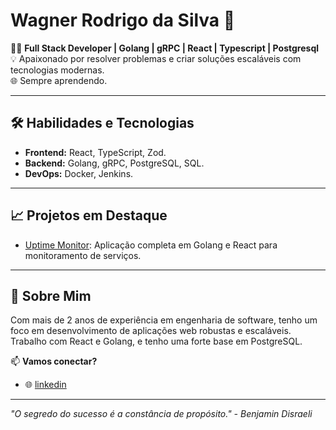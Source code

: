
<!--
**wagnerrodrigo/wagnerrodrigo** is a ✨ _special_ ✨ repository because its `README.md` (this file) appears on your GitHub profile.

Here are some ideas to get you started:

- 🔭 I’m currently working on ...
- 🌱 I’m currently learning ...
- 👯 I’m looking to collaborate on ...
- 🤔 I’m looking for help with ...
- 💬 Ask me about ...
- 📫 How to reach me: ...
- 😄 Pronouns: ...
- ⚡ Fun fact: ...
-->


# Wagner Rodrigo da Silva 🚀

👨‍💻 **Full Stack Developer | Golang | gRPC | React | Typescript | Postgresql**  
💡 Apaixonado por resolver problemas e criar soluções escaláveis com tecnologias modernas.  
🌐 Sempre aprendendo.  

---

## 🛠️ Habilidades e Tecnologias

- **Frontend:** React, TypeScript, Zod.
- **Backend:** Golang, gRPC, PostgreSQL, SQL.  
- **DevOps:** Docker, Jenkins.

---

## 📈 Projetos em Destaque

- [Uptime Monitor](https://github.com/wagnerrodrigo/Golang/tree/main/uptime-monitor): Aplicação completa em Golang e React para monitoramento de serviços.  

---

## 🎯 Sobre Mim

Com mais de 2 anos de experiência em engenharia de software, tenho um foco em desenvolvimento de aplicações web robustas e escaláveis. Trabalho com React e Golang, e tenho uma forte base em PostgreSQL.  

📫 **Vamos conectar?**  
- 🌐 [linkedin](https://www.linkedin.com/in/wagner-rodrigo-da-silva/)  
<!-- - 📧 **wagnerrodrigo.pan@gmail.com**  -->

---

*"O segredo do sucesso é a constância de propósito." - Benjamin Disraeli*  

